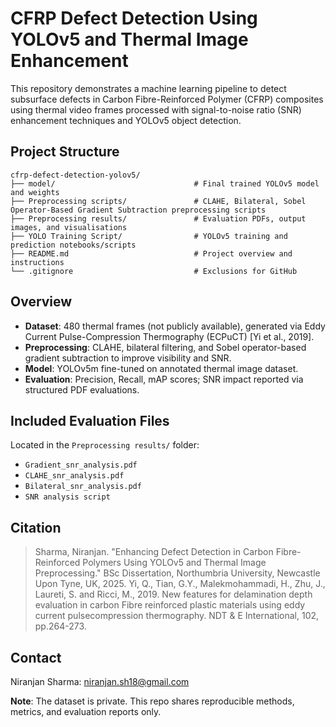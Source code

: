 # CFRP Defect Detection Using YOLOv5 and Thermal Image Enhancement

This repository demonstrates a machine learning pipeline to detect subsurface defects in Carbon Fibre-Reinforced Polymer (CFRP) composites using thermal video frames processed with signal-to-noise ratio (SNR) enhancement techniques and YOLOv5 object detection.

## Project Structure

```
cfrp-defect-detection-yolov5/
├── model/                               # Final trained YOLOv5 model and weights
├── Preprocessing scripts/               # CLAHE, Bilateral, Sobel Operator-Based Gradient Subtraction preprocessing scripts
├── Preprocessing results/               # Evaluation PDFs, output images, and visualisations
├── YOLO Training Script/                # YOLOv5 training and prediction notebooks/scripts
├── README.md                            # Project overview and instructions
└── .gitignore                           # Exclusions for GitHub
```

## Overview

- **Dataset**: 480 thermal frames (not publicly available), generated via Eddy Current Pulse-Compression Thermography (ECPuCT) [Yi et al., 2019].
- **Preprocessing**: CLAHE, bilateral filtering, and Sobel operator-based gradient subtraction to improve visibility and SNR.
- **Model**: YOLOv5m fine-tuned on annotated thermal image dataset.
- **Evaluation**: Precision, Recall, mAP scores; SNR impact reported via structured PDF evaluations.


## Included Evaluation Files

Located in the `Preprocessing results/` folder:
- `Gradient_snr_analysis.pdf`
- `CLAHE_snr_analysis.pdf`
- `Bilateral_snr_analysis.pdf`
- `SNR analysis script`

## Citation

> Sharma, Niranjan. "Enhancing Defect Detection in Carbon Fibre-Reinforced Polymers Using YOLOv5 and Thermal Image Preprocessing." BSc Dissertation, Northumbria University, Newcastle Upon Tyne, UK, 2025.
> Yi, Q., Tian, G.Y., Malekmohammadi, H., Zhu, J., Laureti, S. and Ricci, M., 2019. New features for
delamination depth evaluation in carbon Fibre reinforced plastic materials using eddy current
pulsecompression thermography. NDT & E International, 102, pp.264-273.

## Contact

Niranjan Sharma: niranjan.sh18@gmail.com

**Note**: The dataset is private. This repo shares reproducible methods, metrics, and evaluation reports only.
